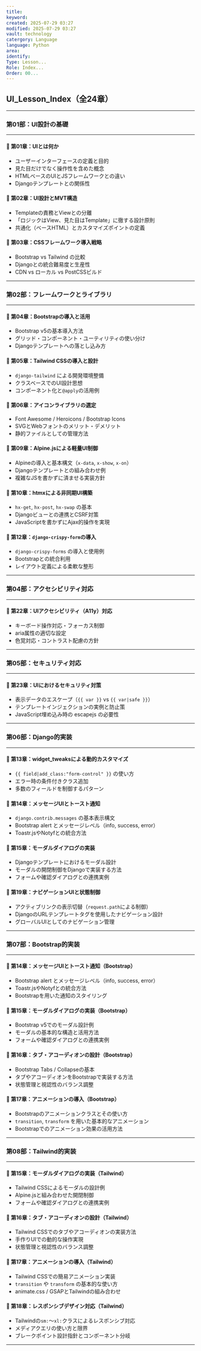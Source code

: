 ```yaml
---
title: 
keyword:
created: 2025-07-29 03:27
modified: 2025-07-29 03:27
vault: technology
catergory: Language
language: Python
area: 
identify:  
Type: Lesson...
Role: Index...
Order: 00...
---
```



## **UI\_Lesson\_Index（全24章）**

---

### **第01部：UI設計の基礎**

---

#### 📄 第01章：UIとは何か

* ユーザーインターフェースの定義と目的
* 見た目だけでなく操作性を含めた概念
* HTMLベースのUIとJSフレームワークとの違い
* Djangoテンプレートとの関係性

#### 📄 第02章：UI設計とMVT構造

* Templateの責務とViewとの分離
* 「ロジックはView、見た目はTemplate」に徹する設計原則
* 共通化（ベースHTML）とカスタマイズポイントの定義

#### 📄 第03章：CSSフレームワーク導入戦略

* Bootstrap vs Tailwind の比較
* Djangoとの統合難易度と生産性
* CDN vs ローカル vs PostCSSビルド



---

### **第02部：フレームワークとライブラリ**

---

#### 📄 第04章：Bootstrapの導入と活用

* Bootstrap v5の基本導入方法
* グリッド・コンポーネント・ユーティリティの使い分け
* Djangoテンプレートへの落とし込み方

#### 📄 第05章：Tailwind CSSの導入と設計

* `django-tailwind` による開発環境整備
* クラスベースでのUI設計思想
* コンポーネント化と`@apply`の活用例

#### 📄 第06章：アイコンライブラリの選定

* Font Awesome / Heroicons / Bootstrap Icons
* SVGとWebフォントのメリット・デメリット
* 静的ファイルとしての管理方法

#### 📄 第09章：Alpine.jsによる軽量UI制御

* Alpineの導入と基本構文（`x-data`, `x-show`, `x-on`）
* Djangoテンプレートとの組み合わせ例
* 複雑なJSを書かずに済ませる実装方針

#### 📄 第10章：htmxによる非同期UI構築

* `hx-get`, `hx-post`, `hx-swap` の基本
* Djangoビューとの連携とCSRF対策
* JavaScriptを書かずにAjax的操作を実現


#### 📄 第12章：`django-crispy-form`の導入

* `django-crispy-forms` の導入と使用例
* Bootstrapとの統合利用
* レイアウト定義による柔軟な整形

---

### **第04部：アクセシビリティ対応**

---

#### 📄 第22章：UIアクセシビリティ（A11y）対応

* キーボード操作対応・フォーカス制御
* aria属性の適切な設定
* 色覚対応・コントラスト配慮の方針

---

### **第05部：セキュリティ対応**

---

#### 📄 第23章：UIにおけるセキュリティ対策

* 表示データのエスケープ（`{{ var }}` vs `{{ var|safe }}`）
* テンプレートインジェクションの実例と防止策
* JavaScript埋め込み時の escapejs の必要性

---

### **第06部：Django的実装**

---

#### 📄 第13章：widget_tweaksによる動的カスタマイズ

* `{{ field|add_class:"form-control" }}` の使い方
* エラー時の条件付きクラス追加
* 多数のフィールドを制御するパターン

#### 📄 第14章：メッセージUIとトースト通知

* `django.contrib.messages` の基本表示構文
* Bootstrap alert とメッセージレベル（info, success, error）
* Toastr.jsやNotyfとの統合方法

#### 📄 第15章：モーダルダイアログの実装

* Djangoテンプレートにおけるモーダル設計
* モーダルの開閉制御をDjangoで実装する方法
* フォームや確認ダイアログとの連携実例

#### 📄 第19章：ナビゲーションUIと状態制御

* アクティブリンクの表示切替（`request.path`による制御）
* DjangoのURLテンプレートタグを使用したナビゲーション設計
* グローバルUIとしてのナビゲーション管理

---

### **第07部：Bootstrap的実装**

---

#### 📄 第14章：メッセージUIとトースト通知（Bootstrap）

* Bootstrap alert とメッセージレベル（info, success, error）
* Toastr.jsやNotyfとの統合方法
* Bootstrapを用いた通知のスタイリング

#### 📄 第15章：モーダルダイアログの実装（Bootstrap）

* Bootstrap v5でのモーダル設計例
* モーダルの基本的な構造と活用方法
* フォームや確認ダイアログとの連携実例

#### 📄 第16章：タブ・アコーディオンの設計（Bootstrap）

* Bootstrap Tabs / Collapseの基本
* タブやアコーディオンをBootstrapで実装する方法
* 状態管理と視認性のバランス調整

#### 📄 第17章：アニメーションの導入（Bootstrap）

* Bootstrapのアニメーションクラスとその使い方
* `transition`, `transform` を用いた基本的なアニメーション
* Bootstrapでのアニメーション効果の活用方法

---

### **第08部：Tailwind的実装**

---

#### 📄 第15章：モーダルダイアログの実装（Tailwind）

* Tailwind CSSによるモーダルの設計例
* Alpine.jsと組み合わせた開閉制御
* フォームや確認ダイアログとの連携実例

#### 📄 第16章：タブ・アコーディオンの設計（Tailwind）

* Tailwind CSSでのタブやアコーディオンの実装方法
* 手作りUIでの動的な操作実現
* 状態管理と視認性のバランス調整

#### 📄 第17章：アニメーションの導入（Tailwind）

* Tailwind CSSでの簡易アニメーション実装
* `transition` や `transform` の基本的な使い方
* animate.css / GSAPとTailwindの組み合わせ

#### 📄 第18章：レスポンシブデザイン対応（Tailwind）

* Tailwindの`sm:`〜`xl:`クラスによるレスポンシブ対応
* メディアクエリの使い方と限界
* ブレークポイント設計指針とコンポーネント分岐

---